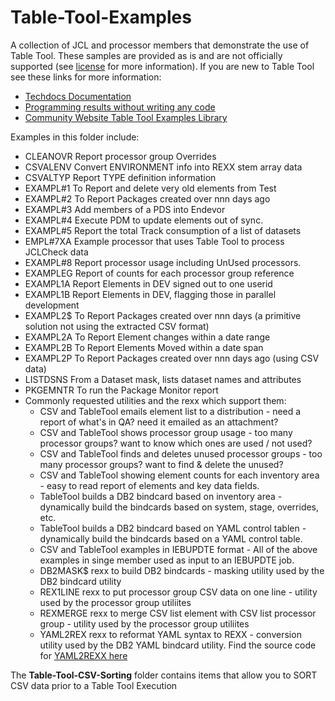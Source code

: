 # Table-Tool-Examples

A collection of JCL and processor members that demonstrate the use of Table Tool. 
These samples are provided as is and are not officially supported (see [license](https://github.com/BroadcomMFD/broadcom-product-scripts/blob/main/LICENSE
) for more information).
If you are new to Table Tool see these links for more information:

- [Techdocs Documentation](https://techdocs.broadcom.com/us/en/ca-mainframe-software/devops/ca-endevor-software-change-manager/19-0/administrating/table-tool.html)
- [Programming results without writing any code](https://www.youtube.com/watch?v=41tPGWpxm3s)
- [Community Website Table Tool Examples Library ](https://community.broadcom.com/viewdocument/table-tool-examples-2020-june?CommunityKey=592eb6c9-73f7-460f-9aa9-e5194cdafcd2&tab=librarydocuments)


Examples in this folder include:

   - CLEANOVR  Report processor group Overrides                              
   - CSVALENV  Convert ENVIRONMENT info into REXX stem array data            
   - CSVALTYP  Report TYPE definition information                            
   - EXAMPL#1  To Report and delete very old elements from Test              
   - EXAMPL#2  To Report Packages created over nnn days ago                  
   - EXAMPL#3  Add members of a PDS into Endevor                             
   - EXAMPL#4  Execute PDM to update elements out of sync.                   
   - EXAMPL#5  Report the total Track consumption of a list of datasets      
   - EMPL#7XA  Example processor that uses Table Tool to process JCLCheck data
   - EXAMPL#8  Report processor usage including  UnUsed processors.          
   - EXAMPLEG  Report of counts for each processor group reference
   - EXAMPL1A  Report Elements in DEV signed out to one userid               
   - EXAMPL1B  Report Elements in DEV, flagging those in parallel development
   - EXAMPL2$  To Report Packages created over nnn days (a primitive solution not using the extracted CSV format)                  
   - EXAMPL2A  To Report Element changes within a date range                 
   - EXAMPL2B  To Report Elements Moved within a date span                  
   - EXAMPL2P  To Report Packages created over nnn days ago (using CSV data)                                  
   - LISTDSNS  From a Dataset mask, lists dataset names and attributes
   - PKGEMNTR  To run the Package Monitor report    
   - Commonly requested utilities and the rexx which support them: 
      * CSV and TableTool emails element list to a distribution - need a report of what's in QA? need it emailed as an attachment? 
      * CSV and TableTool shows processor group usage - too many processor groups? want to know which ones are used / not used?  
      * CSV and TableTool finds and deletes unused processor groups - too many processor groups? want to find & delete the unused? 
      * CSV and TableTool showing element counts for each inventory area - easy to read report of elements and key data fields.
      * TableTool builds a DB2 bindcard based on inventory area - dynamically build the bindcards based on system, stage, overrides, etc. 
      * TableTool builds a DB2 bindcard based on YAML control tablen - dynamically build the bindcards based on a YAML control table.
      * CSV and TableTool examples in IEBUPDTE format - All of the above examples in singe member used as input to an IEBUPDTE job. 
      * DB2MASK$ rexx to build DB2 bindcards - masking utility used by the DB2 bindcard utility
      * REX1LINE rexx to put processor group CSV data on one line - utility used by the processor group utiliites
      * REXMERGE rexx to merge CSV list element with CSV list processor group - utility used by the processor group utiliites
      * YAML2REX rexx to reformat YAML syntax to REXX - conversion utility used by the DB2 YAML bindcard utility. Find the source code for [YAML2REXX here](https://github.com/BroadcomMFD/broadcom-product-scripts/blob/main/endevor/Field-Developed-Programs/Processor-Tools-and-Processor-Snippets/YAML2REX.rex)
   
   The **Table-Tool-CSV-Sorting** folder contains items that allow you to SORT CSV data prior to a Table Tool Execution                         





